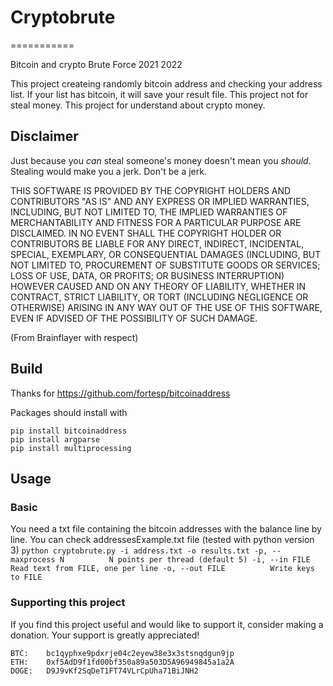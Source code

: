 # Cryptobrute
===========

Bitcoin and crypto Brute Force 2021 2022 

This project createing randomly bitcoin address and checking your address list. If your list has bitcoin, it will save your result file. 
This project not for steal money. This project for understand about crypto money.

Disclaimer
----------
Just because you *can* steal someone's money doesn't mean you *should*.
Stealing would make you a jerk. Don't be a jerk.

THIS SOFTWARE IS PROVIDED BY THE COPYRIGHT HOLDERS AND CONTRIBUTORS "AS IS"
AND ANY EXPRESS OR IMPLIED WARRANTIES, INCLUDING, BUT NOT LIMITED TO, THE
IMPLIED WARRANTIES OF MERCHANTABILITY AND FITNESS FOR A PARTICULAR PURPOSE
ARE DISCLAIMED. IN NO EVENT SHALL THE COPYRIGHT HOLDER OR CONTRIBUTORS BE
LIABLE FOR ANY DIRECT, INDIRECT, INCIDENTAL, SPECIAL, EXEMPLARY, OR
CONSEQUENTIAL DAMAGES (INCLUDING, BUT NOT LIMITED TO, PROCUREMENT OF
SUBSTITUTE GOODS OR SERVICES; LOSS OF USE, DATA, OR PROFITS; OR BUSINESS
INTERRUPTION) HOWEVER CAUSED AND ON ANY THEORY OF LIABILITY, WHETHER IN
CONTRACT, STRICT LIABILITY, OR TORT (INCLUDING NEGLIGENCE OR OTHERWISE)
ARISING IN ANY WAY OUT OF THE USE OF THIS SOFTWARE, EVEN IF ADVISED OF THE
POSSIBILITY OF SUCH DAMAGE.

(From Brainflayer with respect)

Build
--------

Thanks for https://github.com/fortesp/bitcoinaddress 

Packages should install with

```
pip install bitcoinaddress
pip install argparse
pip install multiprocessing
```


Usage
-----

### Basic
You need a txt file containing the bitcoin addresses with the balance line by line.
You can check addressesExample.txt file
(tested with python version 3)
`python cryptobrute.py -i address.txt -o results.txt
-p, --maxprocess N          N points per thread (default 5)
-i, --in FILE           Read text from FILE, one per line
-o, --out FILE          Write keys to FILE`

### Supporting this project

If you find this project useful and would like to support it, consider making a donation. Your support is greatly appreciated!


```
BTC:	bc1qyphxe9pdxrje04c2eyew38e3x3stsnqdgun9jp
ETH:	0xf5AdD9f1fd00bf350a89a503D5A96949845a1a2A
DOGE:	D9J9vKf2SqDeT1FT74VLrCpUha71BiJNH2
```

